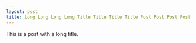 ```yaml
---
layout: post
title: Long Long Long Long Title Title Title Title Post Post Post Post
---
```

This is a post with a long title.
